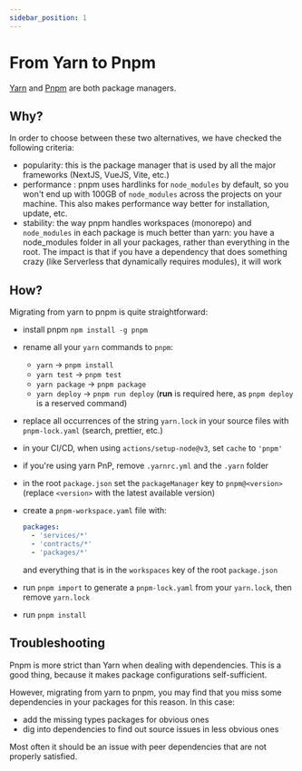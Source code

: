 ```yaml
---
sidebar_position: 1
---
```


# From Yarn to Pnpm

[Yarn](https://yarnpkg.com/) and [Pnpm](https://pnpm.io/) are both package managers.

## Why?

In order to choose between these two alternatives, we have checked the following criteria:

- popularity: this is the package manager that is used by all the major frameworks (NextJS, VueJS, Vite, etc.)
- performance : pnpm uses hardlinks for `node_modules` by default, so you won't end up with 100GB of `node_modules` across the projects on your machine. This also makes performance way better for installation, update, etc.
- stability: the way pnpm handles workspaces (monorepo) and `node_modules` in each package is much better than yarn: you have a node_modules folder in all your packages, rather than everything in the root. The impact is that if you have a dependency that does something crazy (like Serverless that dynamically requires modules), it will work

## How?

Migrating from yarn to pnpm is quite straightforward:

- install pnpm `npm install -g pnpm`
- rename all your `yarn` commands to `pnpm`:
  - `yarn` -> `pnpm install`
  - `yarn test` -> `pnpm test`
  - `yarn package` -> `pnpm package`
  - `yarn deploy` -> `pnpm run deploy` (**run** is required here, as `pnpm deploy` is a reserved command)
- replace all occurrences of the string `yarn.lock` in your source files with `pnpm-lock.yaml` (search, prettier, etc.)
- in your CI/CD, when using `actions/setup-node@v3`, set `cache` to `'pnpm'`
- if you're using yarn PnP, remove `.yarnrc.yml` and the `.yarn` folder
- in the root `package.json` set the `packageManager` key to `pnpm@<version>` (replace `<version>` with the latest available version)
- create a `pnpm-workspace.yaml` file with:

  ```yaml
  packages:
    - 'services/*'
    - 'contracts/*'
    - 'packages/*'
  ```

  and everything that is in the `workspaces` key of the root `package.json`

- run `pnpm import` to generate a `pnpm-lock.yaml` from your `yarn.lock`, then remove `yarn.lock`
- run `pnpm install`

## Troubleshooting

Pnpm is more strict than Yarn when dealing with dependencies. This is a good thing, because it makes package configurations self-sufficient.

However, migrating from yarn to pnpm, you may find that you miss some dependencies in your packages for this reason. In this case:

- add the missing types packages for obvious ones
- dig into dependencies to find out source issues in less obvious ones

Most often it should be an issue with peer dependencies that are not properly satisfied.
